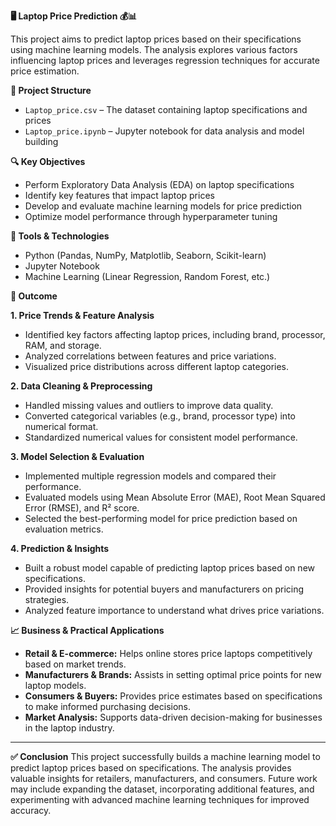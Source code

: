 **🖥️ Laptop Price Prediction 💰📊**

This project aims to predict laptop prices based on their specifications using machine learning models. The analysis explores various factors influencing laptop prices and leverages regression techniques for accurate price estimation.


**📁 Project Structure**
- `Laptop_price.csv` – The dataset containing laptop specifications and prices
- `Laptop_price.ipynb` – Jupyter notebook for data analysis and model building


**🔍 Key Objectives**
- Perform Exploratory Data Analysis (EDA) on laptop specifications
- Identify key features that impact laptop prices
- Develop and evaluate machine learning models for price prediction
- Optimize model performance through hyperparameter tuning


**📌 Tools & Technologies**
- Python (Pandas, NumPy, Matplotlib, Seaborn, Scikit-learn)
- Jupyter Notebook
- Machine Learning (Linear Regression, Random Forest, etc.)


**🚀 Outcome**

**1. Price Trends & Feature Analysis**
- Identified key factors affecting laptop prices, including brand, processor, RAM, and storage.
- Analyzed correlations between features and price variations.
- Visualized price distributions across different laptop categories.

**2. Data Cleaning & Preprocessing**
- Handled missing values and outliers to improve data quality.
- Converted categorical variables (e.g., brand, processor type) into numerical format.
- Standardized numerical values for consistent model performance.

**3. Model Selection & Evaluation**
- Implemented multiple regression models and compared their performance.
- Evaluated models using Mean Absolute Error (MAE), Root Mean Squared Error (RMSE), and R² score.
- Selected the best-performing model for price prediction based on evaluation metrics.

**4. Prediction & Insights**
- Built a robust model capable of predicting laptop prices based on new specifications.
- Provided insights for potential buyers and manufacturers on pricing strategies.
- Analyzed feature importance to understand what drives price variations.


**📈 Business & Practical Applications**
- **Retail & E-commerce:** Helps online stores price laptops competitively based on market trends.
- **Manufacturers & Brands:** Assists in setting optimal price points for new laptop models.
- **Consumers & Buyers:** Provides price estimates based on specifications to make informed purchasing decisions.
- **Market Analysis:** Supports data-driven decision-making for businesses in the laptop industry.

---

**✅ Conclusion**
This project successfully builds a machine learning model to predict laptop prices based on specifications. The analysis provides valuable insights for retailers, manufacturers, and consumers. Future work may include expanding the dataset, incorporating additional features, and experimenting with advanced machine learning techniques for improved accuracy.
